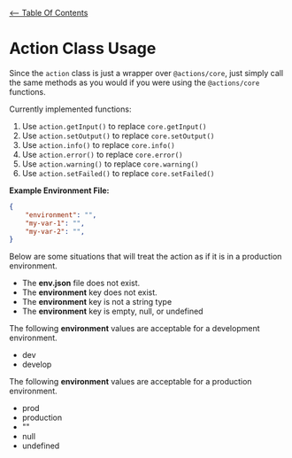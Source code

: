 [<-- Table Of Contents](docs.md)

# Action Class Usage

Since the ```action``` class is just a wrapper over ```@actions/core```, just simply call the same methods as you would if you were using the ```@actions/core``` functions.

Currently implemented functions:

1. Use ```action.getInput()``` to replace ```core.getInput()```
2. Use ```action.setOutput()``` to replace ```core.setOutput()```
3. Use ```action.info()``` to replace ```core.info()```
4. Use ```action.error()``` to replace ```core.error()```
5. Use ```action.warning()``` to replace ```core.warning()```
6. Use ```action.setFailed()``` to replace ```core.setFailed()```

**Example Environment File:**
``` json
{
    "environment": "",
    "my-var-1": "",
	"my-var-2": "",
}
```

Below are some situations that will treat the action as if it is in a production environment.

* The **env.json** file does not exist.
* The **environment** key does not exist.
* The **environment** key is not a string type
* The **environment** key is empty, null, or undefined

The following **environment** values are acceptable for a development environment.
* dev
* develop

The following **environment** values are acceptable for a production environment.
* prod
* production
* ""
* null
* undefined